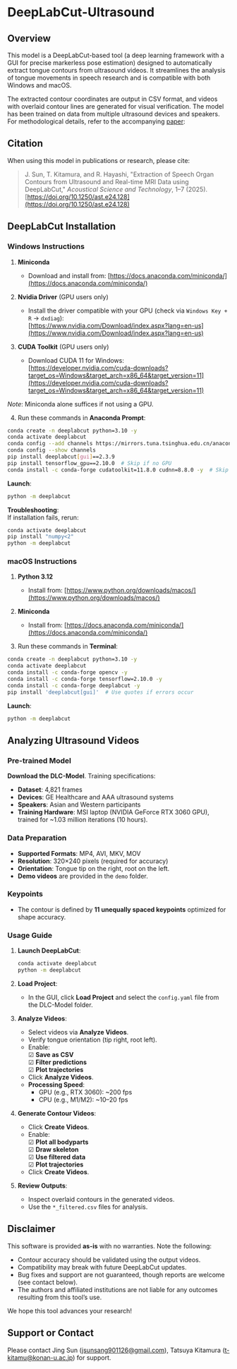 # DeepLabCut-Ultrasound  

## Overview  
This model is a DeepLabCut-based tool (a deep learning framework with a GUI for precise markerless pose estimation) designed to automatically extract tongue contours from ultrasound videos. It streamlines the analysis of tongue movements in speech research and is compatible with both Windows and macOS.  

The extracted contour coordinates are output in CSV format, and videos with overlaid contour lines are generated for visual verification. The model has been trained on data from multiple ultrasound devices and speakers. For methodological details, refer to the accompanying [paper](https://doi.org/10.1250/ast.e24.128):  

## Citation  
When using this model in publications or research, please cite:  
> J. Sun, T. Kitamura, and R. Hayashi, "Extraction of Speech Organ Contours from Ultrasound and Real-time MRI Data using DeepLabCut," *Acoustical Science and Technology*, 1–7 (2025).  
> [https://doi.org/10.1250/ast.e24.128](https://doi.org/10.1250/ast.e24.128)  

## DeepLabCut Installation  
### Windows Instructions  
1. **Miniconda**  
   - Download and install from: [https://docs.anaconda.com/miniconda/](https://docs.anaconda.com/miniconda/)  

2. **Nvidia Driver** (GPU users only)  
   - Install the driver compatible with your GPU (check via `Windows Key + R` → `dxdiag`):  
   [https://www.nvidia.com/Download/index.aspx?lang=en-us](https://www.nvidia.com/Download/index.aspx?lang=en-us)  

3. **CUDA Toolkit** (GPU users only)  
   - Download CUDA 11 for Windows:  
   [https://developer.nvidia.com/cuda-downloads?target_os=Windows&target_arch=x86_64&target_version=11](https://developer.nvidia.com/cuda-downloads?target_os=Windows&target_arch=x86_64&target_version=11)  

*Note*: Miniconda alone suffices if not using a GPU.  

4. Run these commands in **Anaconda Prompt**:  
```bash
conda create -n deeplabcut python=3.10 -y
conda activate deeplabcut
conda config --add channels https://mirrors.tuna.tsinghua.edu.cn/anaconda/pkgs/main
conda config --show channels
pip install deeplabcut[gui]==2.3.9
pip install tensorflow_gpu==2.10.0  # Skip if no GPU
conda install -c conda-forge cudatoolkit=11.8.0 cudnn=8.8.0 -y  # Skip if no GPU
```

**Launch**:  
```bash
python -m deeplabcut
```  

**Troubleshooting**:  
If installation fails, rerun:  
```bash
conda activate deeplabcut
pip install "numpy<2"
python -m deeplabcut
```  

### macOS Instructions  
1. **Python 3.12**  
   - Install from: [https://www.python.org/downloads/macos/](https://www.python.org/downloads/macos/)  

2. **Miniconda**  
   - Install from: [https://docs.anaconda.com/miniconda/](https://docs.anaconda.com/miniconda/)  

3. Run these commands in **Terminal**:  
```bash
conda create -n deeplabcut python=3.10 -y
conda activate deeplabcut
conda install -c conda-forge opencv -y
conda install -c conda-forge tensorflow=2.10.0 -y
conda install -c conda-forge deeplabcut -y
pip install 'deeplabcut[gui]'  # Use quotes if errors occur
```  

**Launch**:  
```bash
python -m deeplabcut
```  

## Analyzing Ultrasound Videos  
### Pre-trained Model  
**Download the DLC-Model**. Training specifications:  
- **Dataset**: 4,821 frames  
- **Devices**: GE Healthcare and AAA ultrasound systems  
- **Speakers**: Asian and Western participants  
- **Training Hardware**: MSI laptop (NVIDIA GeForce RTX 3060 GPU), trained for ~1.03 million iterations (10 hours).  

### Data Preparation  
- **Supported Formats**: MP4, AVI, MKV, MOV  
- **Resolution**: 320×240 pixels (required for accuracy)  
- **Orientation**: Tongue tip on the right, root on the left.  
- **Demo videos** are provided in the `demo` folder.  

### Keypoints  
- The contour is defined by **11 unequally spaced keypoints** optimized for shape accuracy.  

### Usage Guide  
1. **Launch DeepLabCut**:  
   ```bash
   conda activate deeplabcut
   python -m deeplabcut
   ```  

2. **Load Project**:  
   - In the GUI, click **Load Project** and select the `config.yaml` file from the DLC-Model folder.  

3. **Analyze Videos**:  
   - Select videos via **Analyze Videos**.  
   - Verify tongue orientation (tip right, root left).  
   - Enable:  
     ☑ **Save as CSV**  
     ☑ **Filter predictions**  
     ☑ **Plot trajectories**  
   - Click **Analyze Videos**.  
   - **Processing Speed**:  
     - GPU (e.g., RTX 3060): ~200 fps  
     - CPU (e.g., M1/M2): ~10–20 fps  

4. **Generate Contour Videos**:  
   - Click **Create Videos**.  
   - Enable:  
     ☑ **Plot all bodyparts**  
     ☑ **Draw skeleton**  
     ☑ **Use filtered data**  
     ☑ **Plot trajectories**  
   - Click **Create Videos**.  

5. **Review Outputs**:  
   - Inspect overlaid contours in the generated videos.  
   - Use the `*_filtered.csv` files for analysis.  

## Disclaimer  
This software is provided **as-is** with no warranties. Note the following:  
- Contour accuracy should be validated using the output videos.  
- Compatibility may break with future DeepLabCut updates.  
- Bug fixes and support are not guaranteed, though reports are welcome (see contact below).  
- The authors and affiliated institutions are not liable for any outcomes resulting from this tool’s use.  

We hope this tool advances your research!  

## Support or Contact  
Please contact Jing Sun (jsunsang901126@gmail.com), Tatsuya Kitamura (t-kitamu@konan-u.ac.jp) for support.
